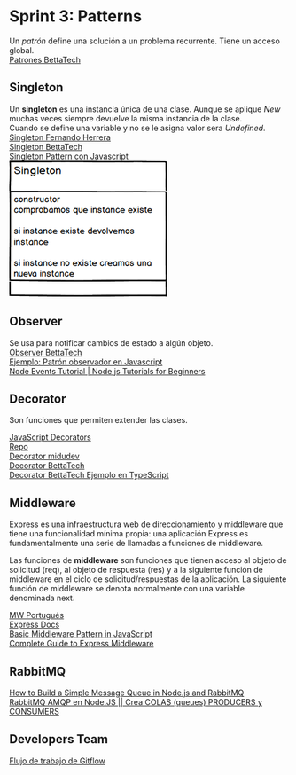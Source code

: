 # Sprint 3: Patterns  
Un *patrón* define una solución a un problema recurrente. Tiene un acceso global.    
[Patrones BettaTech](https://www.youtube.com/playlist?list=PLJkcleqxxobUJlz1Cm8WYd-F_kckkDvc8)  

## Singleton  
Un **singleton** es una instancia única de una clase. Aunque se aplique *New* muchas veces siempre devuelve la misma instancia de la clase.  
Cuando se define una variable y no se le asigna valor sera *Undefined*.  
[Singleton Fernando Herrera](https://www.youtube.com/watch?v=rrWRhrdwuLg)  
[Singleton BettaTech](https://www.youtube.com/watch?v=GGq6s7xhHzY)  
[Singleton Pattern con Javascript](https://medium.com/@jesusmurfontanals/singleton-pattern-con-javascript-3eb1c03f184e)  
![Singleton](sngltn.png)  

## Observer  
Se usa para notificar cambios de estado a algún objeto.  
[Observer BettaTech](https://www.youtube.com/watch?v=HFkZb1g8faA&list=PLJkcleqxxobUJlz1Cm8WYd-F_kckkDvc8&index=9)  
[Ejemplo: Patrón observador en Javascript](https://www.youtube.com/watch?v=pReYTx2frTQ)  
[Node Events Tutorial | Node.js Tutorials for Beginners](https://www.youtube.com/watch?v=2vaTy4dkbJM)  

## Decorator  
Son funciones que permiten extender las clases.  

[JavaScript Decorators](https://www.sitepoint.com/javascript-decorators-what-they-are/)  
[Repo](https://github.com/tc39/proposal-decorators)  
[Decorator midudev](https://youtu.be/LkOA07F9ZCs)  
[Decorator BettaTech](https://youtu.be/nLy4x_LPPWU)  
[Decorator BettaTech Ejemplo en TypeScript](https://youtu.be/Ab9HxiPLryg) 

## Middleware  
Express es una infraestructura web de direccionamiento y middleware que tiene una funcionalidad mínima propia: una aplicación Express es fundamentalmente una serie de llamadas a funciones de middleware.  

Las funciones de **middleware** son funciones que tienen acceso al objeto de solicitud (req), al objeto de respuesta (res) y a la siguiente función de middleware en el ciclo de solicitud/respuestas de la aplicación. La siguiente función de middleware se denota normalmente con una variable denominada next.  

[MW Portugués](https://www.youtube.com/watch?v=E5JaeELl2RE)  
[Express Docs](https://expressjs.com/es/guide/using-middleware.html)  
[Basic Middleware Pattern in JavaScript](https://javascript.plainenglish.io/basic-middleware-pattern-in-javascript-ef8756a75cb1)  
[Complete Guide to Express Middleware](https://reflectoring.io/express-middleware/)  

## RabbitMQ  
[How to Build a Simple Message Queue in Node.js and RabbitMQ](https://morioh.com/p/8bc4fb039a9a)  
[RabbitMQ AMQP en Node.JS || Crea COLAS (queues) PRODUCERS y CONSUMERS](https://www.youtube.com/watch?v=jmxsswls0jk)  

## Developers Team  
[Flujo de trabajo de Gitflow](https://www.atlassian.com/es/git/tutorials/comparing-workflows/gitflow-workflow)
